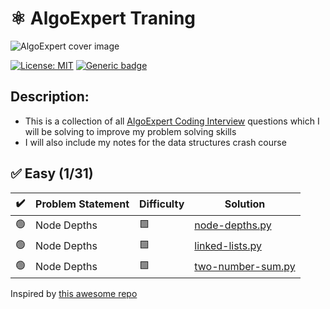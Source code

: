 
# ⚛ AlgoExpert Traning

![AlgoExpert cover image](https://cdn.prod.website-files.com/66bc0319fce51f7e5568a809/66cccf9f0831b90db80f9e82_63d939d762e51477220cd31b_AlgoExpert.webp)

 [![License: MIT](https://img.shields.io/badge/License-MIT-yellow.svg)](https://opensource.org/licenses/MIT "MIT License")
 [![Generic badge](https://img.shields.io/badge/lang-python-yellow.svg)](https://www.python.org/)

## Description:
- This is a collection of all [AlgoExpert Coding Interview](https://www.algoexpert.io/questions) questions which I will be solving to improve my problem solving skills </br>
- I will also include my notes for the data structures crash course

## ✅ Easy (1/31)

| ✔️ | Problem Statement | Difficulty | Solution |
|----|-------------------|------------|----------|
| 🟢 | Node Depths | 🟩 | [node-depths.py](questions/easy/node-depths.py) |
| 🟢 | Node Depths | 🟩 | [linked-lists.py](questions/easy/linked-lists.py) |
| 🟢 | Node Depths | 🟩 | [two-number-sum.py](questions/easy/two-number-sum.py) |


Inspired by [this awesome repo](https://github.com/das-jishu/algoexpert-data-structures-algorithms)

